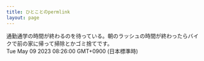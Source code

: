 ```yaml
---
title: ひとことのpermlink
layout: page
---
```

<div class="box" dt="1683588360966">
  通勤通学の時間が終わるのを待っている。朝のラッシュの時間が終わったらバイクで前の家に帰って掃除とかゴミ捨てです。
  <div class="content is-small">Tue May 09 2023 08:26:00 GMT+0900 (日本標準時)</div>
</div>